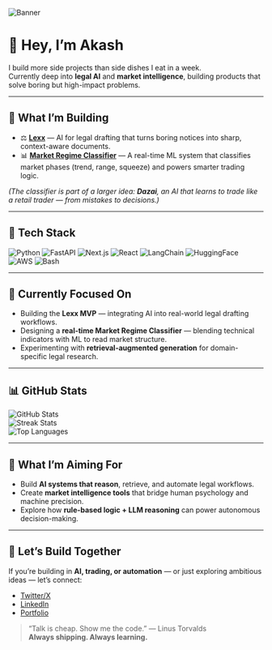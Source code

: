 ![Banner](https://img.shields.io/badge/🚀_Builder_in_Public-Fintech_&_AI-blueviolet?style=for-the-badge&logo=github)

# 👋 Hey, I’m Akash  
I build more side projects than side dishes I eat in a week.  
Currently deep into **legal AI** and **market intelligence**, building products that solve boring but high-impact problems.

---

## 🚀 What I’m Building

- ⚖️ **[Lexx](#)** — AI for legal drafting that turns boring notices into sharp, context-aware documents.  
- 📊 **[Market Regime Classifier](#)** — A real-time ML system that classifies market phases (trend, range, squeeze) and powers smarter trading logic.  

*(The classifier is part of a larger idea: **Dazai**, an AI that learns to trade like a retail trader — from mistakes to decisions.)*

---

## 🧰 Tech Stack

![Python](https://img.shields.io/badge/Python-3776AB?style=for-the-badge&logo=python&logoColor=white)
![FastAPI](https://img.shields.io/badge/FastAPI-009688?style=for-the-badge&logo=fastapi&logoColor=white)
![Next.js](https://img.shields.io/badge/Next.js-000000?style=for-the-badge&logo=nextdotjs&logoColor=white)
![React](https://img.shields.io/badge/React-61DAFB?style=for-the-badge&logo=react&logoColor=black)
![LangChain](https://img.shields.io/badge/LangChain-0A192F?style=for-the-badge&logo=chainlink&logoColor=white)
![HuggingFace](https://img.shields.io/badge/HuggingFace-F7931E?style=for-the-badge&logo=huggingface&logoColor=white)
![AWS](https://img.shields.io/badge/AWS-232F3E?style=for-the-badge&logo=amazonaws&logoColor=white)
![Bash](https://img.shields.io/badge/Bash-4EAA25?style=for-the-badge&logo=gnubash&logoColor=white)

---

## 🔭 Currently Focused On

- Building the **Lexx MVP** — integrating AI into real-world legal drafting workflows.  
- Designing a **real-time Market Regime Classifier** — blending technical indicators with ML to read market structure.  
- Experimenting with **retrieval-augmented generation** for domain-specific legal research.  

---

## 📊 GitHub Stats

![GitHub Stats](https://github-readme-stats.vercel.app/api?username=akash-kumar5&show_icons=true&theme=tokyonight)  
![Streak Stats](https://github-readme-streak-stats.herokuapp.com/?user=akash-kumar5&theme=tokyonight)  
![Top Languages](https://github-readme-stats.vercel.app/api/top-langs/?username=akash-kumar5&layout=compact&theme=tokyonight)

---

## 🎯 What I’m Aiming For

- Build **AI systems that reason**, retrieve, and automate legal workflows.  
- Create **market intelligence tools** that bridge human psychology and machine precision.  
- Explore how **rule-based logic + LLM reasoning** can power autonomous decision-making.

---

## 🤝 Let’s Build Together

If you’re building in **AI, trading, or automation** — or just exploring ambitious ideas — let’s connect:  

- [Twitter/X](https://x.com/not_a_genius__)  
- [LinkedIn](#)  
- [Portfolio](https://portfolio-site-git-main-akash-kumar5s-projects.vercel.app/)

> “Talk is cheap. Show me the code.” — Linus Torvalds  
**Always shipping. Always learning.**
